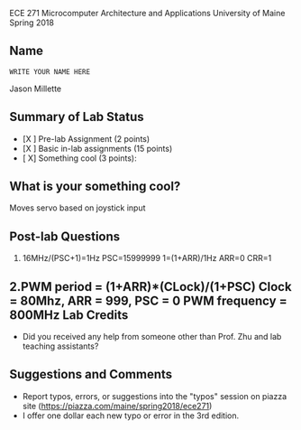 ECE 271 Microcomputer Architecture and Applications
University of Maine
Spring 2018     

Name
-----------
```
WRITE YOUR NAME HERE
```
Jason Millette

Summary of Lab Status
-------
- [X ] Pre-lab Assignment (2 points) 
- [X ] Basic in-lab assignments (15 points) 
- [ X] Something cool (3 points): 

What is your something cool?
-----
Moves servo based on joystick input

Post-lab Questions
-------
1. 16MHz/(PSC+1)=1Hz  PSC=15999999
  1=(1+ARR)/1Hz  ARR=0
  CRR=1

2.PWM period = (1+ARR)*(CLock)/(1+PSC) Clock = 80Mhz, ARR = 999, PSC = 0
PWM frequency = 800MHz
Lab Credits
-------
* Did you received any help from someone other than Prof. Zhu and lab teaching assistants?

Suggestions and Comments
-------
* Report typos, errors, or suggestions into the "typos" session on piazza site (https://piazza.com/maine/spring2018/ece271)
* I offer one dollar each new typo or error in the 3rd edition.
